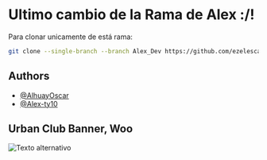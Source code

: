 # Ultimo cambio de la Rama de Alex :/!



Para clonar unicamente de está rama:
```bash
git clone --single-branch --branch Alex_Dev https://github.com/ezelescano/urbanclubPF

```



## Authors

- [@AlhuayOscar](https://www.github.com/AlhuayOscar)
- [@Alex-ty10](https://www.github.com/Alex-ty10)




## Urban Club Banner, Woo
![Texto alternativo](https://res.cloudinary.com/dipn8zmq3/image/upload/v1682396744/UrbanClub/BannerGithub_p67qhm.png)